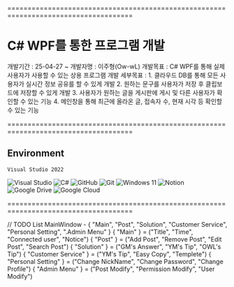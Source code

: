 =====================================================================================

# C# WPF를 통한 프로그램 개발
개발기간 : 25-04-27 ~
개발자명 : 이주형(Ow-wL)
개발목표 : C# WPF를 통해 실제 사용자가 사용할 수 있는 상용 프로그램 개발
세부목표 : 
    1. 클라우드 DB를 통해 모든 사용자가 실시간 정보 공유를 할 수 있게 개발
    2. 원하는 문구를 사용자가 저장 후 클립보드에 저장할 수 있게 개발
    3. 사용자가 원하는 글을 게시판에 게시 및 다른 사용자가 확인할 수 있는 기능
    4. 메인창을 통해 최근에 올라온 글, 접속자 수, 현재 시각 등 확인할 수 있는 기능

=====================================================================================

## Environment
    Visual Studio 2022

  ![Visual Studio](https://img.shields.io/badge/Visual%20Studio-5C2D91.svg?style=for-the-badge&logo=visual-studio&logoColor=white)
  ![C#](https://img.shields.io/badge/c%23-%23239120.svg?style=for-the-badge&logo=csharp&logoColor=white)
  ![GitHub](https://img.shields.io/badge/github-%23121011.svg?style=for-the-badge&logo=github&logoColor=white)
  ![Git](https://img.shields.io/badge/git-%23F05033.svg?style=for-the-badge&logo=git&logoColor=white)
  ![Windows 11](https://img.shields.io/badge/Windows%2011-%230079d5.svg?style=for-the-badge&logo=Windows%2011&logoColor=white)
  ![Notion](https://img.shields.io/badge/Notion-%23000000.svg?style=for-the-badge&logo=notion&logoColor=white)
  ![Google Drive](https://img.shields.io/badge/Google%20Drive-4285F4?style=for-the-badge&logo=googledrive&logoColor=white)
  ![Google Cloud](https://img.shields.io/badge/GoogleCloud-%234285F4.svg?style=for-the-badge&logo=google-cloud&logoColor=white)

=====================================================================================

// TODO List
MainWindow - { "Main", "Post", "Solution", "Customer Service", "Personal Setting", ".Admin Menu" }
{ "Main" } = ("Title", "Time", "Connected user", "Notice")
{ "Post" } = ("Add Post", "Remove Post", "Edit Post", "Search Post")
{ "Solution" } = ("GM's Answer", "YM's Tip", "OWL's Tip")
{ "Customer Service" } = ("YM's Tip", "Easy Copy", "Templete")
{ "Personal Setting" } = ("Change NickName", "Change Password", "Change Profile")
{ "Admin Menu" } = ("Post Modify", "Permission Modify", "User Modify")

